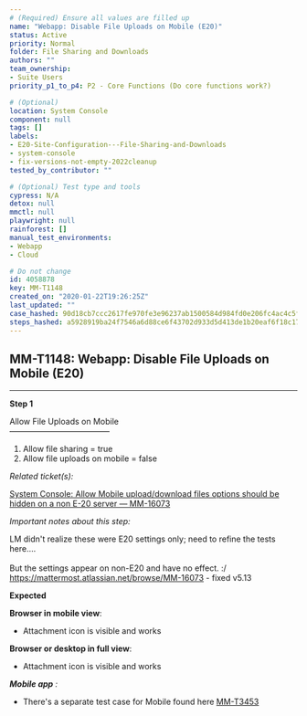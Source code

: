 ```yaml
---
# (Required) Ensure all values are filled up
name: "Webapp: Disable File Uploads on Mobile (E20)"
status: Active
priority: Normal
folder: File Sharing and Downloads
authors: ""
team_ownership: 
- Suite Users
priority_p1_to_p4: P2 - Core Functions (Do core functions work?)

# (Optional)
location: System Console
component: null
tags: []
labels: 
- E20-Site-Configuration---File-Sharing-and-Downloads
- system-console
- fix-versions-not-empty-2022cleanup
tested_by_contributor: ""

# (Optional) Test type and tools
cypress: N/A
detox: null
mmctl: null
playwright: null
rainforest: []
manual_test_environments: 
- Webapp
- Cloud

# Do not change
id: 4058878
key: MM-T1148
created_on: "2020-01-22T19:26:25Z"
last_updated: ""
case_hashed: 90d18cb7ccc2617fe970fe3e96237ab1500584d984fd0e206fc4ac4c5fe1d9b20e38d49536bb78a1c4533e5962b34f2e
steps_hashed: a5928919ba24f7546a6d88ce6f43702d933d5d413de1b20eaf6f18c179dce04001b5fd8d52a1ceb8e63cb8d71bf87290
---
```


<!-- (Auto-generated) Based on frontmatter's "key" and "name" -->

## MM-T1148: Webapp: Disable File Uploads on Mobile (E20)

---

**Step 1**

Allow File Uploads on Mobile\
–––––––––––––––––––––––––

1. Allow file sharing = true
2. Allow file uploads on mobile = false

_Related ticket(s):_

[System Console: Allow Mobile upload/download files options should be hidden on a non E-20 server — MM-16073](https://mattermost.atlassian.net/browse/MM-16073)

_Important notes about this step:_

LM didn't realize these were E20 settings only; need to refine the tests here....\
\
But the settings appear on non-E20 and have no effect. :/\
<https://mattermost.atlassian.net/browse/MM-16073> - fixed v5.13

**Expected**

**Browser in mobile view**:

- Attachment icon is visible and works

**Browser or desktop in full view**:

- Attachment icon is visible and works

**_Mobile app_** _:_

- There's a separate test case for Mobile found here [MM-T3453](https://mattermost.atlassian.net/projects/MM?selectedItem=com.atlassian.plugins.atlassian-connect-plugin%3Acom.kanoah.test-manager__main-project-page#!/testCase/MM-T3453)
